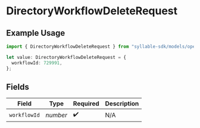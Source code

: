 # DirectoryWorkflowDeleteRequest

## Example Usage

```typescript
import { DirectoryWorkflowDeleteRequest } from "syllable-sdk/models/operations";

let value: DirectoryWorkflowDeleteRequest = {
  workflowId: 729991,
};
```

## Fields

| Field              | Type               | Required           | Description        |
| ------------------ | ------------------ | ------------------ | ------------------ |
| `workflowId`       | *number*           | :heavy_check_mark: | N/A                |